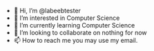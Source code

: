 - 👋 Hi, I’m @labeebtester
- 👀 I’m interested in Computer Science
- 🌱 I’m currently learning Computer Science
- 💞️ I’m looking to collaborate on nothing for now
- 📫 How to reach me you may use my email.

<!---
labeebtester/labeebtester is a ✨ special ✨ repository because its `README.md` (this file) appears on your GitHub profile.
You can click the Preview link to take a look at your changes.
--->
